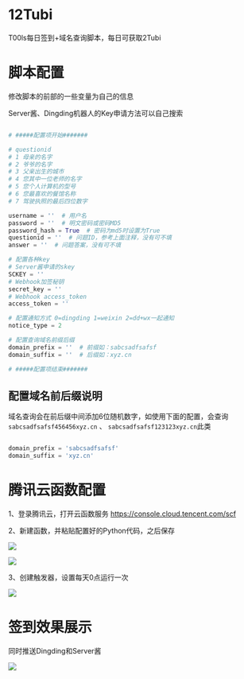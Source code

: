 # 12Tubi
T00ls每日签到+域名查询脚本，每日可获取2Tubi

# 脚本配置

修改脚本的前部的一些变量为自己的信息

Server酱、Dingding机器人的Key申请方法可以自己搜索

```python

# #####配置项开始#######

# questionid
# 1 母亲的名字
# 2 爷爷的名字
# 3 父亲出生的城市
# 4 您其中一位老师的名字
# 5 您个人计算机的型号
# 6 您最喜欢的餐馆名称
# 7 驾驶执照的最后四位数字

username = ''  # 用户名
password = ''  # 明文密码或密码MD5
password_hash = True  # 密码为md5时设置为True
questionid = ''  # 问题ID，参考上面注释，没有可不填
answer = ''  # 问题答案，没有可不填

# 配置各种key
# Server酱申请的skey
SCKEY = ''
# Webhook加签秘钥
secret_key = ''
# Webhook access_token
access_token = ''

# 配置通知方式 0=dingding 1=weixin 2=dd+wx一起通知
notice_type = 2

# 配置查询域名前缀后缀
domain_prefix = ''  # 前缀如：sabcsadfsafsf
domain_suffix = ''  # 后缀如：xyz.cn

# #####配置项结束#######

```

## 配置域名前后缀说明

域名查询会在前后缀中间添加6位随机数字，如使用下面的配置，会查询`sabcsadfsafsf456456xyz.cn` 、 `sabcsadfsafsf123123xyz.cn`此类


```python

domain_prefix = 'sabcsadfsafsf'
domain_suffix = 'xyz.cn' 

```

# 腾讯云函数配置

1、登录腾讯云，打开云函数服务
https://console.cloud.tencent.com/scf

2、新建函数，并粘贴配置好的Python代码，之后保存

![](./img/0.png)

![](./img/1.png)

3、创建触发器，设置每天0点运行一次

![](./img/2.png)

# 签到效果展示

同时推送Dingding和Server酱

![](./img/3.png)

